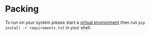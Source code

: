 # Packing
To run on your system please start a [virtual environment](https://docs.python.org/3/library/venv.html)
then run `pip install -r requirements.txt` in your shell. 
